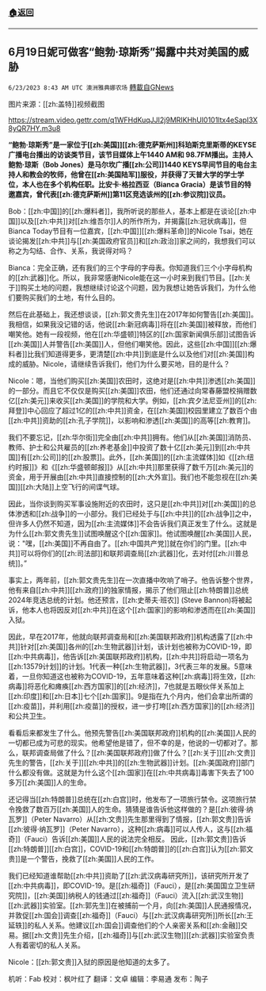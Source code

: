 ###  [:house:返回](README.md)
---


## 6月19日妮可做客“鲍勃·琼斯秀”揭露中共对美国的威胁
`6/23/2023 8:43 AM UTC 澳洲雅典娜农场` [轉載自GNews](https://gnews.org/articles/1406281)

图片来源：[[zh:盖特]]视频截图

https://stream.video.gettr.com/q1WFHdKuqJJI2j9MRIKHhUI0101ltx4eSapI3X8yQR7HY.m3u8

**“鲍勃·琼斯秀”是一家位于[[zh:美国]][[zh:德克萨斯州]]科珀斯克里斯蒂的KEYSE广播电台播出的访谈类节目，该节目媒体上午1440 AM和 98.7FM播出。主持人鲍勃·琼斯（Bob Jones）是马尔坎广播[[zh:公司]]1440 KEYS早间节目的电台主持人和教会的牧师，他曾在[[zh:美国陆军]]服役，并获得了天普大学的学士学位，本人也在多个机构任职。比安卡·格拉西亚（Bianca Gracia）是该节目的特邀嘉宾，曾代表[[zh:德克萨斯州]]第11区竞选该州的[[zh:参议院]]议员。**

Bob：[[zh:中国]]的[[zh:爆料者]]，我所听说的那些人，基本上都是在谈论[[zh:中国]]以及[[zh:中共]]对[[zh:维吾尔]]人的所作所为，并揭露[[zh:冠状病毒]]，但Bianca Today节目有一位嘉宾，[[zh:中国]][[zh:爆料革命]]的Nicole Tsai，她在谈论揭发[[zh:中共]]与[[zh:美国政府官员]]和[[zh:政治]]家之间的，我想我们可以称之为勾结、合作、关系，我说得对吗？

Bianca：完全正确，还有我们的三个字母的字母表。你知道我们三个小字母机构的[[zh:武器]]化。所以，我非常感谢Nicole能在这一小时来到我们节目。[[zh:关于]]购买土地的问题，我想继续讨论这个问题，因为我想让她告诉我们，为什么他们要购买我们的土地，有什么目的。

然后在此基础上，我还想谈谈，[[zh:郭文贵先生]]在2017年如何警告[[zh:美国]]。我相信，如果我没记错的话，他说[[zh:新冠病毒]]将在[[zh:美国]]被释放，而他们嘲笑他。她有一段视频，他在[[zh:华盛顿]]特区的[[zh:国家新闻俱乐部]]试图告诉[[zh:美国]]人并警告[[zh:美国]]人，但他们嘲笑他。因此，这些[[zh:中国]][[zh:爆料者]]比我们知道得更多，更清楚[[zh:中共]]到底是什么以及他们对[[zh:美国]]构成的威胁。Nicole，请继续告诉我们，他们为什么要买地，目的是什么？

Nicole：嗯，当他们购买[[zh:美国]]农田时，这绝对是[[zh:中共]]渗透[[zh:美国]]的一部分。而且它不仅仅是购买[[zh:美国]]农田，他们还通过向常春藤盟校捐赠数亿[[zh:美元]]来收买[[zh:美国]]的学院和大学。例如，[[zh:宾夕法尼亚州]]的[[zh:拜登]]中心回应了超过1亿的[[zh:中共]]资金，在[[zh:美国]]校园里建立了数百个由[[zh:中共]]资助的[[zh:孔子学院]]，以影响和渗透[[zh:美国]]的高等[[zh:教育]]。

我们不要忘记，[[zh:华尔街]]完全由[[zh:中共]]拥有。他们从[[zh:美国]]消防员、教师、护士和公共雇员的[[zh:养老基金]]中投资了数十亿[[zh:美元]]到[[zh:中共国]]有[[zh:公司]]的[[zh:股票]]。此外，[[zh:美国]]的[[zh:主流媒体]]如《[[zh:纽约时报]]》和《[[zh:华盛顿邮报]]》从[[zh:中共]]那里获得了数千万[[zh:美元]]的资金，用于开展由[[zh:中共]]直接控制的[[zh:大外宣]]。我们也不能忽视在[[zh:美国]][[zh:大陆]]上空飞行的间谍气球。

因此，当你谈到购买军事设施附近的农田时，这只是[[zh:中共]]对[[zh:美国]]的总体渗透和[[zh:战争]]的一小部分。我们已经处于与[[zh:中共]]的[[zh:战争]]之中，但许多人仍然不知道，因为[[zh:主流媒体]]不会告诉我们真正发生了什么。这就是为什么[[zh:郭文贵先生]]试图唤醒这个[[zh:国家]]。他试图唤醒[[zh:美国]]人民，说："嘿，[[zh:美国]]不再自由了。[[zh:中国共产党]]就在你们的门里。[[zh:中共]]可以将你们的[[zh:司法部]]和联邦调查局[[zh:武器]]化，去对付[[zh:川普总统]]。”

事实上，两年前，[[zh:郭文贵先生]]在一次直播中吹响了哨子。他告诉整个世界，他有来自[[zh:中共]][[zh:政府]]的独家情报，揭示了他们阻止[[zh:特朗普]]总统2024年竞选总统的计划。他还预言，[[zh:史蒂夫·班农]] (Steve Bannon)将被起诉，他本人也将因反对[[zh:中共]]在这个[[zh:国家]]的影响和渗透而在[[zh:美国]]入狱。

因此，早在2017年，他就向联邦调查局和[[zh:美国联邦政府]]机构透露了[[zh:中共]]针对[[zh:美国]]各州的[[zh:生物武器]]计划，该计划也被称为COVID-19，即[[zh:中共病毒]]，他告诉[[zh:美国联邦政府]]机构，[[zh:中共]]将启动一项名为[[zh:13579计划]]的计划。1代表一种[[zh:生物武器]]，3代表三年的发展。5意味着，一旦你知道这也被称为COVID-19，五年意味着这种[[zh:病毒]]将生效，[[zh:病毒]]将恶化和瘫痪[[zh:西方国家]]的[[zh:经济]]，7也就是五眼伙伴关系加上[[zh:印度]]和[[zh:日本]]七个[[zh:国家]]。9是指在九个月内，他们会拿出所谓的[[zh:疫苗]]，并利用[[zh:疫苗]]的授权，进一步打垮[[zh:西方国家]]的[[zh:经济]]和公共卫生。

看看后来都发生了什么。他预先警告[[zh:美国联邦政府]]机构的[[zh:美国]]人民的一切都已成为可悲的现实。他希望他是错了，但不幸的是，他说的一切都对了。那么，联邦调查局做了什么？[[zh:美国联邦政府]]做了什么？[[zh:关于]][[zh:文贵]]先生的警告，[[zh:关于]][[zh:中共]]的[[zh:生物武器]]计划。[[zh:美国政府]]部门什么都没有做。这就是为什么这个[[zh:国家]]在[[zh:中共病毒]]毒害下失去了100多万[[zh:美国]]人的生命。

还记得当[[zh:特朗普]]总统在[[zh:白宫]]时，他发布了一项旅行禁令。这项旅行禁令挽救了数百万[[zh:美国]]人的生命。猜猜是谁告诉他这样做的？是[[zh:彼得·纳瓦罗]]（Peter Navarro）从[[zh:文贵]]先生那里得到了情报，[[zh:郭文贵]]告诉[[zh:彼得·纳瓦罗]]（Peter Navarro），这种[[zh:病毒]]可以人传人，这与[[zh:福奇]]（Fauci）告诉[[zh:美国]]人民的说法完全相反。 因此，[[zh:郭文贵]]告诉[[zh:特朗普]][[zh:白宫]]，COVID-19和[[zh:特朗普]]的[[zh:白宫]]认为[[zh:郭文贵]]是一个警告，挽救了[[zh:美国]]人民的工作。

我们已经知道谁帮助[[zh:中共]]资助了[[zh:武汉病毒研究所]]，该研究所开发了[[zh:中共病毒]]，即COVID-19。是[[zh:福奇]]（Fauci），是[[zh:美国国立卫生研究院]]，[[zh:美国]]纳税人的钱通过[[zh:福奇]]（Fauci）流入[[zh:武汉生物]][[zh:武器]]实验室。[[zh:郭先生]]在被捕前一个月，向[[zh:美国]]人民通报情况，并敦促[[zh:国会]]调查[[zh:福奇]]（Fauci）与[[zh:武汉病毒研究所]]所长[[zh:王延轶]]的私人关系。他建议[[zh:国会]]调查他们的个人亲密关系和[[zh:金融]]交易。据[[zh:文贵]]先生介绍，[[zh:福奇]]与[[zh:武汉生物]][[zh:武器]]实验室负责人有着密切的私人关系。

Nicole：[[zh:郭文贵]]入狱的原因是他知道的太多了。

机听：Fab  校对：枫叶红了  翻译：文卓   编辑：李易通   发布：陶子

